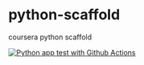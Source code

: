 # python-scaffold
coursera python scaffold

[![Python app test with Github Actions](https://github.com/custersnele/python-scaffold/actions/workflows/main.yml/badge.svg)](https://github.com/custersnele/python-scaffold/actions/workflows/main.yml)
